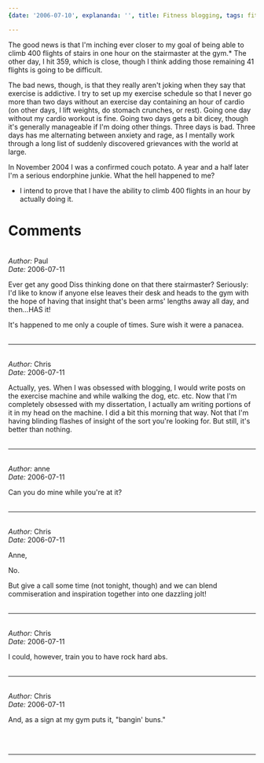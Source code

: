```yaml
---
{date: '2006-07-10', explananda: '', title: Fitness blogging, tags: fitness}

---
```

The good news is that I'm inching ever closer to my goal of being able to climb 400 flights of stairs in one hour on the stairmaster at the gym.*  The other day, I hit 359, which is close, though I think adding those remaining 41 flights is going to be difficult.

The bad news, though, is that they really aren't joking when they say that exercise is addictive.  I try to set up my exercise schedule so that I never go more than two days without an exercise day containing an hour of cardio (on other days, I lift weights, do stomach crunches, or rest).  Going one day without my cardio workout is fine.  Going two days gets a bit dicey, though it's generally manageable if I'm doing other things.  Three days is bad.  Three days has me alternating between anxiety and rage, as I mentally work through a long list of suddenly discovered grievances with the world at large.

In November 2004 I was a confirmed couch potato.  A year and a half later I'm a serious endorphine junkie.  What the hell happened to me?

* I intend to prove that I have the ability to climb 400 flights in an hour by actually doing it.


<h1>Comments</h1>


<br/>
<em>Author:</em> Paul
<br/><em>Date:</em> 2006-07-11

Ever get any good Diss thinking done on that there stairmaster? Seriously: I'd like to know if anyone else leaves their desk and heads to the gym with the hope of having that insight that's been arms' lengths away all day, and then...HAS it!

It's happened to me only a couple of times. Sure wish it were a panacea.
<br/>
<br/>

*******************************************************************************



<br/>
<em>Author:</em> Chris
<br/><em>Date:</em> 2006-07-11

Actually, yes.  When I was obsessed with blogging, I would write posts on the exercise machine and while walking the dog, etc. etc.  Now that I'm completely obsessed with my dissertation, I actually am writing portions of it in my head on the machine.  I did a bit this morning that way.  Not that I'm having blinding flashes of insight of the sort you're looking for.  But still, it's better than nothing.
<br/>
<br/>

*******************************************************************************



<br/>
<em>Author:</em> anne
<br/><em>Date:</em> 2006-07-11

Can you do mine while you're at it?
<br/>
<br/>

*******************************************************************************



<br/>
<em>Author:</em> Chris
<br/><em>Date:</em> 2006-07-11

Anne,

No.

But give a call some time (not tonight, though) and we can blend commiseration and inspiration together into one dazzling jolt!
<br/>
<br/>

*******************************************************************************



<br/>
<em>Author:</em> Chris
<br/><em>Date:</em> 2006-07-11

I could, however, train you to have rock hard abs.
<br/>
<br/>

*******************************************************************************



<br/>
<em>Author:</em> Chris
<br/><em>Date:</em> 2006-07-11

And, as a sign at my gym puts it, "bangin' buns."

<br/>
<br/>

*******************************************************************************

